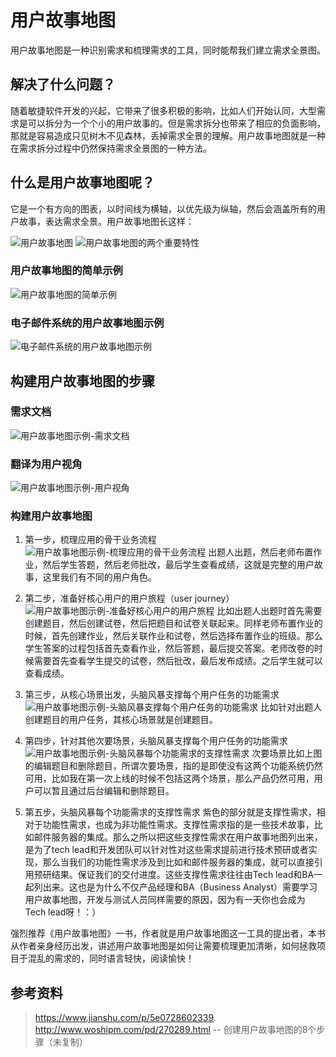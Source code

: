 # 用户故事地图

用户故事地图是一种识别需求和梳理需求的工具，同时能帮我们建立需求全景图。

## 解决了什么问题？

随着敏捷软件开发的兴起，它带来了很多积极的影响，比如人们开始认同，大型需求是可以拆分为一个个小的用户故事的。但是需求拆分也带来了相应的负面影响，那就是容易造成只见树木不见森林，丢掉需求全景的理解。用户故事地图就是一种在需求拆分过程中仍然保持需求全景图的一种方法。

## 什么是用户故事地图呢？

它是一个有方向的图表，以时间线为横轴，以优先级为纵轴，然后会涵盖所有的用户故事，表达需求全景。用户故事地图长这样：

![用户故事地图](images/用户故事地图.png)
![用户故事地图的两个重要特性](images/用户故事地图的两个重要特性.png)

### 用户故事地图的简单示例

![用户故事地图的简单示例](images/用户故事地图的简单示例.png)

### 电子邮件系统的用户故事地图示例

![电子邮件系统的用户故事地图示例](images/电子邮件系统的用户故事地图示例.png)

## 构建用户故事地图的步骤

### 需求文档

![用户故事地图示例-需求文档](images/用户故事地图示例-需求文档.png)

### 翻译为用户视角

![用户故事地图示例-用户视角](images/用户故事地图示例-用户视角.png)

### 构建用户故事地图

1. 第一步，梳理应用的骨干业务流程
![用户故事地图示例-梳理应用的骨干业务流程](images/用户故事地图示例-梳理应用的骨干业务流程.png)
出题人出题，然后老师布置作业，然后学生答题，然后老师批改，最后学生查看成绩，这就是完整的用户故事，这里我们有不同的用户角色。

1. 第二步，准备好核心用户的用户旅程（user journey）
![用户故事地图示例-准备好核心用户的用户旅程](images/用户故事地图示例-准备好核心用户的用户旅程.png)
比如出题人出题时首先需要创建题目，然后创建试卷，然后把题目和试卷关联起来。同样老师布置作业的时候，首先创建作业，然后关联作业和试卷，然后选择布置作业的班级。那么学生答案的过程包括首先查看作业，然后答题，最后提交答案。老师改卷的时候需要首先查看学生提交的试卷，然后批改，最后发布成绩。之后学生就可以查看成绩。

1. 第三步，从核心场景出发，头脑风暴支撑每个用户任务的功能需求
![用户故事地图示例-头脑风暴支撑每个用户任务的功能需求](images/用户故事地图示例-头脑风暴支撑每个用户任务的功能需求.png)
比如针对出题人创建题目的用户任务，其核心场景就是创建题目。

1. 第四步，针对其他次要场景，头脑风暴支撑每个用户任务的功能需求
![用户故事地图示例-头脑风暴每个功能需求的支撑性需求](images/用户故事地图示例-头脑风暴每个功能需求的支撑性需求.png)
次要场景比如上图的编辑题目和删除题目，所谓次要场景，指的是即使没有这两个功能系统仍然可用，比如我在第一次上线的时候不包括这两个场景，那么产品仍然可用，用户可以暂且通过后台编辑和删除题目。

1. 第五步，头脑风暴每个功能需求的支撑性需求
紫色的部分就是支撑性需求，相对于功能性需求，也成为非功能性需求。支撑性需求指的是一些技术故事，比如邮件服务器的集成。那么之所以把这些支撑性需求在用户故事地图列出来，是为了tech lead和开发团队可以针对性对这些需求提前进行技术预研或者实现，那么当我们的功能性需求涉及到比如和邮件服务器的集成，就可以直接引用预研结果。保证我们的交付进度。这些支撑性需求往往由Tech lead和BA一起列出来。这也是为什么不仅产品经理和BA（Business Analyst）需要学习用户故事地图，开发与测试人员同样需要的原因，因为有一天你也会成为Tech lead呀！：）

强烈推荐《用户故事地图》一书，作者就是用户故事地图这一工具的提出者，本书从作者亲身经历出发，讲述用户故事地图是如何让需要梳理更加清晰，如何拯救项目于混乱的需求的，同时语言轻快，阅读愉快！

## 参考资料

> <https://www.jianshu.com/p/5e0728602339>.
> <http://www.woshipm.com/pd/270289.html> -- 创建用户故事地图的8个步骤（未复制）
